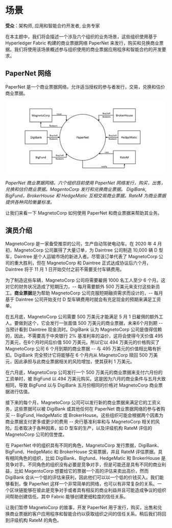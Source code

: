 # 场景

**受众**：架构师, 应用和智能合约开发者, 业务专家

在本主题中，我们将会描述一个涉及六个组织的业务场景，这些组织使用基于 Hyperledger Fabric 构建的商业票据网络 PaperNet 来发行，购买和兑换商业票据。我们将使用该场景概述参与组织使用的商业票据应用程序和智能合约的开发要求。

## PaperNet 网络

PaperNet 是一个商业票据网络，允许适当授权的参与者发行，交易，兑换和估价商业票据。

![develop.systemscontext](./develop.diagram.1.png)

*PaperNet 商业票据网络。六个组织目前使用 PaperNet 网络发行，购买，出售，兑换和估价商业票据。MagentoCorp 发行和兑换商业票据。 DigiBank, BigFund，BrokerHouse 和 HedgeMatic 互相交易商业票据。RateM 为商业票据提供各种风险衡量标准。*

让我们来看一下 MagnetoCorp 如何使用 PaperNet 和商业票据来帮助其业务。

## 演员介绍

MagnetoCorp 是一家备受推崇的公司，生产自动驾驶电动车。在 2020 年 4 月初，MagnetoCorp 公司赢得了大量订单，为 Daintree 公司制造 10,000 辆 D 型车，Daintree 是个人运输市场的新进入者。尽管该订单代表了 MagnetoCorp 公司的重大胜利，但在 MagnetoCorp 和 Daintree 正式达成协议后六个月，Daintree 将于 11 月 1 日开始交付之前不需要支付车辆费用。

为了制造这些车辆，MagnetoCorp 公司将需要雇佣 1000 名工人至少 6 个月。这对它的财务状况造成了短期压力，-- 每月需要额外 500 万美元来支付这些新员工。**商业票据**是为帮助 MagnetoCorp 公司克服短期融资需求而设计的，-- 每月基于 Daintree 公司开始支付 D 型车辆费用时就会有充足现金的预期来满足工资单。

在五月底，MagnetoCorp 公司需要 500 万美元才能满足 5 月 1 日雇佣的额外工人。要做到这个，它会发行一张面值 500 万美元的商业票据，未来6个月到期 -- 当预计看到 Daintree 现金流时。DigiBank 认为 MagnetoCorp 公司是值得信赖的，因此，不需要高于中央银行 2% 基准利率的溢价，这将会使得今天价值 495 万美元，在6个月时间后价值 500 万美元。所以它以 494 万美元的价格购买了MagnetoCorp 公司 6 个月到期的商业票据 -- 与 495 万美元的价值相比略有折扣。DigiBank 完全预计它将能够在 6 个月内从 MagnetoCorp 赎回 500 万美元，因此承担与此商业票据相关的风险增加，使其获利 1 万美元。

在六月底，MagnetoCorp 公司发行一个 500 万美元的商业票据来支付六月份的工资单时，被 BigFund 以 494 万美元购买。这是因为六月的商业条件与五月大致相同，导致 BigFund 以与 DigiBank 五月份相同的价格对 MagnetoCorp 商业票据进行估值。

接下来的每个月，MagnetoCorp 公司可以发行新的商业票据来满足它的工资义务，这些票据可以被 DigiBank 或其他任何在 PaperNet 商业票据网络的参与者购买 -- BigFund, HedgeMatic 或 BrokerHouse。这些组织可能会根据两个因素为商业票据支付更多或更少的费用 -- 央行基准利率和与 MagnetoCorp 相关的风险。后者取决于各种因素，如 D 型车的生产，以及评级机构 RateM 评估的 MagnetoCorp 公司的信誉度。

在 PaperNet 中的组织具有不同的角色，MagnetoCorp 发行票据，DigiBank、BigFund、HedgeMatic 和 BrokerHouse 交易票据，并且 RateM 评估票据。具有相同角色的组织，比如 DigiBank、Bigfund、HedgeMatic 和 BrokerHouse 是竞争对手。不同角色的组织没有必要是竞争对手，但是可能还是具有不同的商业利益，比如 MagentoCorp 想要给它的票据一个高的评估来卖出高价，然而 DigiBank 会从一个低的评估来获利，因此他们可以以一个低的价钱买入。我们能够看到，像 PaperNet 这样一个非常简单的网络，也可以有非常复杂的关系。一个区块链能够在彼此是竞争对手或者具有相反的商业利益并且可能造成争议的组织间帮助创建信任。其中 Fabric 能够创建更细粒度的信任关系。

让我们暂停 MagnetoCorp 的故事，开发 PaperNet 用于发行，购买，出售和兑换商业票据的客户应用程序和智能合约以获取组织之间的信任关系。稍后我们将回到评级机构 RateM 的角色。

<!--- Licensed under Creative Commons Attribution 4.0 International License
https://creativecommons.org/licenses/by/4.0/ -->
